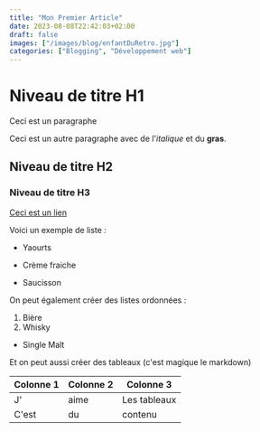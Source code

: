 ```yaml
---
title: "Mon Premier Article"
date: 2023-08-08T22:42:03+02:00
draft: false
images: ["/images/blog/enfantDuRetro.jpg"]
categories: ["Blogging", "Développement web"]
---
```


# Niveau de titre H1

Ceci est un paragraphe

Ceci est un autre paragraphe avec de l'_italique_ et du **gras**.

## Niveau de titre H2

### Niveau de titre H3

[Ceci est un lien](http://www.google.com/)

Voici un exemple de liste :

- Yaourts

* Crème fraiche

- Saucisson

On peut également créer des listes ordonnées :

1. Bière
2. Whisky

- Single Malt

Et on peut aussi créer des tableaux (c'est magique le markdown)

| Colonne 1 | Colonne 2 | Colonne 3    |
| --------- | --------- | ------------ |
| J'        | aime      | Les tableaux |
| C'est     | du        | contenu      |
